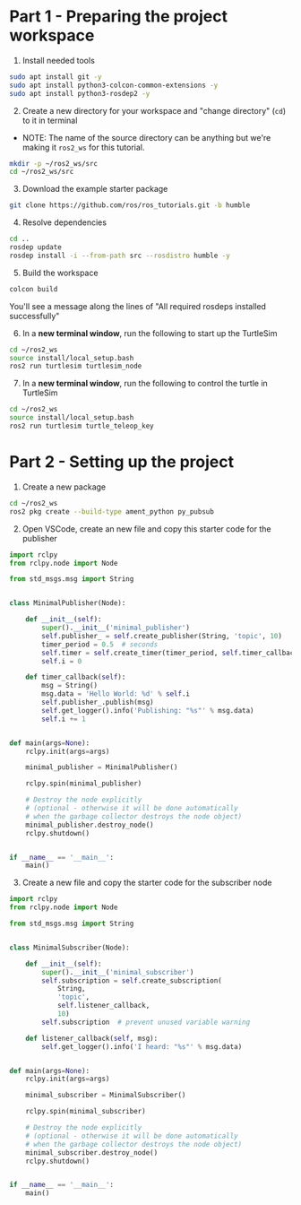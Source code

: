 # Part 1 - Preparing the project workspace

1. Install needed tools
```bash
sudo apt install git -y
sudo apt install python3-colcon-common-extensions -y
sudo apt install python3-rosdep2 -y
```

2. Create a new directory for your workspace and "change directory" (`cd`) to it in terminal
* NOTE: The name of the source directory can be anything but we're making it `ros2_ws` for this tutorial.
```bash
mkdir -p ~/ros2_ws/src
cd ~/ros2_ws/src
```

3. Download the example starter package
```bash
git clone https://github.com/ros/ros_tutorials.git -b humble
```

4. Resolve dependencies
```bash
cd ..
rosdep update
rosdep install -i --from-path src --rosdistro humble -y
```

5. Build the workspace
```bash
colcon build
```

You'll see a message along the lines of "All required rosdeps installed successfully"

6. In a **new terminal window**, run the following to start up the TurtleSim
```bash
cd ~/ros2_ws
source install/local_setup.bash
ros2 run turtlesim turtlesim_node
```

7. In a **new terminal window**, run the following to control the turtle in TurtleSim
```bash
cd ~/ros2_ws
source install/local_setup.bash
ros2 run turtlesim turtle_teleop_key
```

# Part 2 - Setting up the project
1. Create a new package
```bash
cd ~/ros2_ws
ros2 pkg create --build-type ament_python py_pubsub
```

2. Open VSCode, create an new file and copy this starter code for the publisher
```python
import rclpy
from rclpy.node import Node

from std_msgs.msg import String


class MinimalPublisher(Node):

    def __init__(self):
        super().__init__('minimal_publisher')
        self.publisher_ = self.create_publisher(String, 'topic', 10)
        timer_period = 0.5  # seconds
        self.timer = self.create_timer(timer_period, self.timer_callback)
        self.i = 0

    def timer_callback(self):
        msg = String()
        msg.data = 'Hello World: %d' % self.i
        self.publisher_.publish(msg)
        self.get_logger().info('Publishing: "%s"' % msg.data)
        self.i += 1


def main(args=None):
    rclpy.init(args=args)

    minimal_publisher = MinimalPublisher()

    rclpy.spin(minimal_publisher)

    # Destroy the node explicitly
    # (optional - otherwise it will be done automatically
    # when the garbage collector destroys the node object)
    minimal_publisher.destroy_node()
    rclpy.shutdown()


if __name__ == '__main__':
    main()
```

3. Create a new file and copy the starter code for the subscriber node
```python
import rclpy
from rclpy.node import Node

from std_msgs.msg import String


class MinimalSubscriber(Node):

    def __init__(self):
        super().__init__('minimal_subscriber')
        self.subscription = self.create_subscription(
            String,
            'topic',
            self.listener_callback,
            10)
        self.subscription  # prevent unused variable warning

    def listener_callback(self, msg):
        self.get_logger().info('I heard: "%s"' % msg.data)


def main(args=None):
    rclpy.init(args=args)

    minimal_subscriber = MinimalSubscriber()

    rclpy.spin(minimal_subscriber)

    # Destroy the node explicitly
    # (optional - otherwise it will be done automatically
    # when the garbage collector destroys the node object)
    minimal_subscriber.destroy_node()
    rclpy.shutdown()


if __name__ == '__main__':
    main()
```